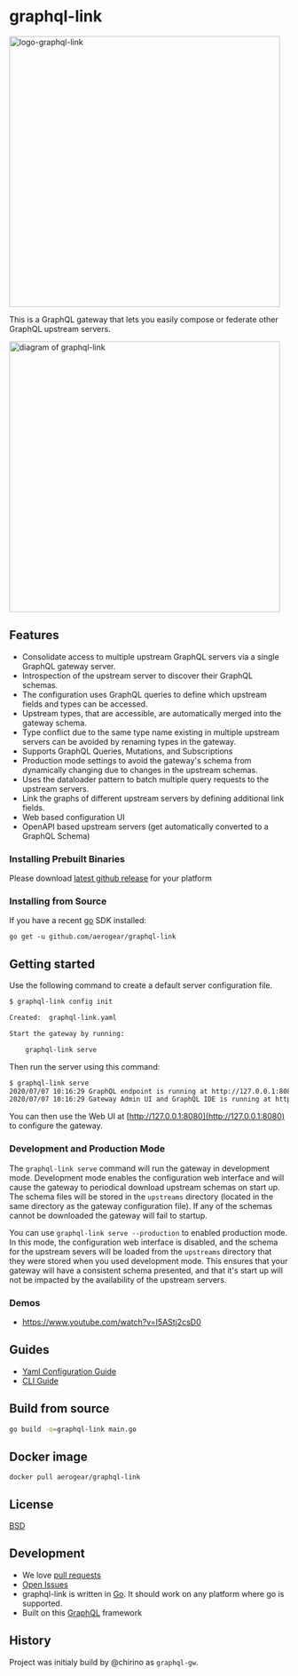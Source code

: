 # graphql-link

<img src="https://raw.githubusercontent.com/aerogear/graphql-link/master/docs/images/logo/png" alt="logo-graphql-link" width="488">

This is a GraphQL gateway that lets you easily compose or federate other
GraphQL upstream servers.

<img src="https://raw.githubusercontent.com/aerogear/graphql-link/master/docs/images/graphql-link-overview.jpg" alt="diagram of graphql-link" width="488">

## Features

* Consolidate access to multiple upstream GraphQL servers via a single GraphQL gateway server.
* Introspection of the upstream server to discover their GraphQL schemas.
* The configuration uses GraphQL queries to define which upstream fields and types can be accessed.    
* Upstream types, that are accessible, are automatically merged into the gateway schema.
* Type conflict due to the same type name existing in multiple upstream servers can be avoided by renaming types in the gateway.
* Supports GraphQL Queries, Mutations, and Subscriptions
* Production mode settings to avoid the gateway's schema from dynamically changing due to changes in the upstream schemas.  
* Uses the dataloader pattern to batch multiple query requests to the upstream servers.
* Link the graphs of different upstream servers by defining additional link fields.
* Web based configuration UI
* OpenAPI based upstream servers (get automatically converted to a GraphQL Schema)

### Installing Prebuilt Binaries

Please download [latest github release](https://github.com/aerogear/graphql-link/releases) for your platform

### Installing from Source

If you have a recent [go](https://golang.org/dl/) SDK installed:

`go get -u github.com/aerogear/graphql-link`

## Getting started

Use the following command to create a default server configuration file.

```bash
$ graphql-link config init

Created:  graphql-link.yaml

Start the gateway by running:

    graphql-link serve

```

Then run the server using this command:

```bash
$ graphql-link serve
2020/07/07 10:16:29 GraphQL endpoint is running at http://127.0.0.1:8080/graphql
2020/07/07 10:16:29 Gateway Admin UI and GraphQL IDE is running at http://127.0.0.1:8080
```

You can then use the Web UI at [http://127.0.0.1:8080](http://127.0.0.1:8080) to configure the gateway.
 
### Development and Production Mode

The `graphql-link serve` command will run the gateway in development mode.  Development mode enables the configuration web interface and will cause the gateway to periodical download upstream schemas on start up.  The schema files will be stored in the `upstreams` directory (located in the same directory as the gateway configuration file).  If any of the schemas cannot be downloaded the gateway will fail to startup.

You can use `graphql-link serve --production` to enabled production mode.  In this mode, the configuration web interface is disabled, and the schema for the upstream severs will be loaded from the `upstreams` directory that they were stored when you used development mode.  This ensures that your gateway will have a consistent schema presented, and that it's start up will not be impacted by the availability of the upstream
servers.

### Demos

* https://www.youtube.com/watch?v=I5AStj2csD0

## Guides

* [Yaml Configuration Guide](docs/config.md)
* [CLI Guide](docs/cli.md)
 
## Build from source

```bash
go build -o=graphql-link main.go
```
## Docker image

```
docker pull aerogear/graphql-link
```

## License

[BSD](./LICENSE)

## Development

- We love [pull requests](https://github.com/aerogear/graphql-link/pulls)
- [Open Issues](https://github.com/aerogear/graphql-link/issues)
- graphql-link is written in [Go](https://golang.org/). It should work on any platform where go is supported.
- Built on this [GraphQL](https://github.com/chirino/graphql) framework

## History
 
Project was initialy build by @chirino as `graphql-gw`. 
